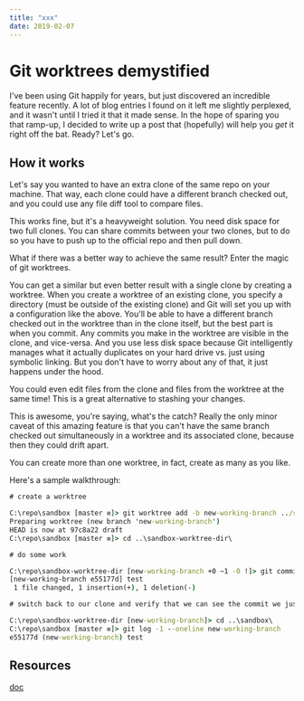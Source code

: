 ```yaml
---
title: "xxx"
date: 2019-02-07
---
```


# Git worktrees demystified

I've been using Git happily for years, but just discovered an incredible feature recently.  A lot of blog entries I found on it left me slightly perplexed, and it wasn't until I tried it that it made sense.  In the hope of sparing you that ramp-up, I decided to write up a post that (hopefully) will help you *get* it right off the bat.  Ready?  Let's go.

## How it works

Let's say you wanted to have an extra clone of the same repo on your machine. That way, each clone could have a different branch checked out, and you could use any file diff tool to compare files.  

This works fine, but it's a heavyweight solution.  You need disk space for two full clones. You can share commits between your two clones, but to do so you have to push up to the official repo and then pull down.

What if there was a better way to achieve the same result?  Enter the magic of git worktrees.

You can get a similar but even better result with a single clone by creating a worktree.  When you create a worktree of an existing clone, you specify a directory (must be outside of the existing clone) and Git will set you up with a configuration like the above. You'll be able to have a different branch checked out in the worktree than in the clone itself, but the best part is when you commit.  Any commits you make in the worktree are visible in the clone, and vice-versa.  And you use less disk space because Git intelligently manages what it actually duplicates on your hard drive vs. just using symbolic linking.  But you don't have to worry about any of that, it just happens under the hood.

You could even edit files from the clone and files from the worktree at the same time!  This is a great alternative to stashing your changes.

This is awesome, you're saying, what's the catch?  Really the only minor caveat of this amazing feature is that you can't have the same branch checked out simultaneously in a worktree and its associated clone, because then they could drift apart.

You can create more than one worktree, in fact, create as many as you like.

Here's a sample walkthrough:

```cmd
# create a worktree

C:\repo\sandbox [master ≡]> git worktree add -b new-working-branch ../sandbox-worktree-dir master
Preparing worktree (new branch 'new-working-branch')
HEAD is now at 97c8a22 draft
C:\repo\sandbox [master ≡]> cd ..\sandbox-worktree-dir\

# do some work

C:\repo\sandbox-worktree-dir [new-working-branch +0 ~1 -0 !]> git commit -am 'test'
[new-working-branch e55177d] test
 1 file changed, 1 insertion(+), 1 deletion(-)

# switch back to our clone and verify that we can see the commit we just made

C:\repo\sandbox-worktree-dir [new-working-branch]> cd ..\sandbox\
C:\repo\sandbox [master ≡]> git log -1 --oneline new-working-branch
e55177d (new-working-branch) test
```


## Resources

[doc](xxx)
